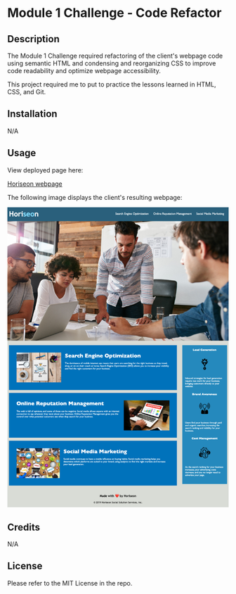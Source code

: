 # Module 1 Challenge - Code Refactor

## Description

The Module 1 Challenge required refactoring of the client's webpage code using semantic HTML and condensing and reorganizing CSS to improve code readability and optimize webpage accessibility.

This project required me to put to practice the lessons learned in HTML, CSS, and Git.

## Installation

N/A

## Usage

View deployed page here:

[Horiseon webpage](https://itsjennyb.github.io/mod-1-code-refactor/)

The following image displays the client's resulting webpage:

![Horiseon webpage](./assets/images/mod-1-screenshot.png)

## Credits

N/A

## License

Please refer to the MIT License in the repo.